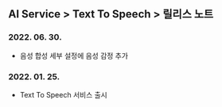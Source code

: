 ## AI Service > Text To Speech > 릴리스 노트

### 2022. 06. 30.
* 음성 합성 세부 설정에 음성 감정 추가

### 2022. 01. 25.
* Text To Speech 서비스 출시